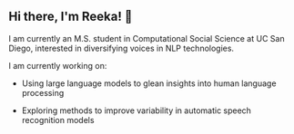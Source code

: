 ## Hi there, I'm Reeka! 👋

I am currently an M.S. student in Computational Social Science at UC San Diego, interested in diversifying voices in NLP technologies.

I am currently working on:

- Using large language models to glean insights into human language processing
  
- Exploring methods to improve variability in automatic speech recognition models
<!--
**rdestaci/rdestaci** is a ✨ _special_ ✨ repository because its `README.md` (this file) appears on your GitHub profile.

Here are some ideas to get you started:

- 🔭 I’m currently working on ...
- 🌱 I’m currently learning ...
- 👯 I’m looking to collaborate on ...
- 🤔 I’m looking for help with ...
- 💬 Ask me about ...
- 📫 How to reach me: ...
- 😄 Pronouns: ...
- ⚡ Fun fact: ...
-->
